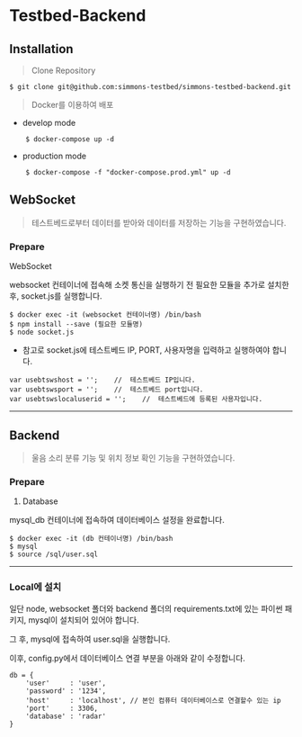 # Testbed-Backend

## Installation
> Clone Repository

    $ git clone git@github.com:simmons-testbed/simmons-testbed-backend.git

> Docker를 이용하여 배포

- develop mode
```
    $ docker-compose up -d
```
- production mode
```
    $ docker-compose -f "docker-compose.prod.yml" up -d
```

## WebSocket
> 테스트베드로부터 데이터를 받아와 데이터를 저장하는 기능을 구현하였습니다.

### Prepare

WebSocket

websocket 컨테이너에 접속해 소켓 통신을 실행하기 전 필요한 모듈을 추가로 설치한 후, socket.js를 실행합니다.
```
$ docker exec -it (websocket 컨테이너명) /bin/bash
$ npm install --save (필요한 모듈명)
$ node socket.js
```
* 참고로 socket.js에 테스트베드 IP, PORT, 사용자명을 입력하고 실행하여야 합니다.
```
var usebtswshost = '';    //  테스트베드 IP입니다.
var usebtswsport = '';    //  테스트베드 port입니다.
var usebtswslocaluserid = '';    //  테스트베드에 등록된 사용자입니다.
```


---
## Backend
> 울음 소리 분류 기능 및 위치 정보 확인 기능을 구현하였습니다.

### Prepare
1. Database

mysql_db 컨테이너에 접속하여 데이터베이스 설정을 완료합니다.
```
$ docker exec -it (db 컨테이너명) /bin/bash
$ mysql
$ source /sql/user.sql
```


___

### Local에 설치

일단 node, websocket 폴더와 backend 폴더의 requirements.txt에 있는 파이썬 패키지, mysql이 설치되어 있어야 합니다.

그 후, mysql에 접속하여 user.sql을 실행합니다.

이후, config.py에서 데이터베이스 연결 부분을 아래와 같이 수정합니다.
```
db = {
    'user'     : 'user',
    'password' : '1234',
    'host'     : 'localhost', // 본인 컴퓨터 데이터베이스로 연결할수 있는 ip 
    'port'     : 3306,
    'database' : 'radar'
}

```

